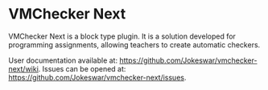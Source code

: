 # VMChecker Next

VMChecker Next is a block type plugin. It is a solution developed for programming assignments,
allowing teachers to create automatic checkers.

User documentation available at: https://github.com/Jokeswar/vmchecker-next/wiki.
Issues can be opened at: https://github.com/Jokeswar/vmchecker-next/issues.
